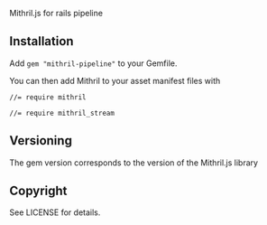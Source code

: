 Mithril.js for rails pipeline

## Installation

Add `gem "mithril-pipeline"` to your Gemfile.

You can then add Mithril to your asset manifest files with 

`//= require mithril`

`//= require mithril_stream`

## Versioning

The gem version corresponds to the version of the Mithril.js library

## Copyright

See LICENSE for details.
